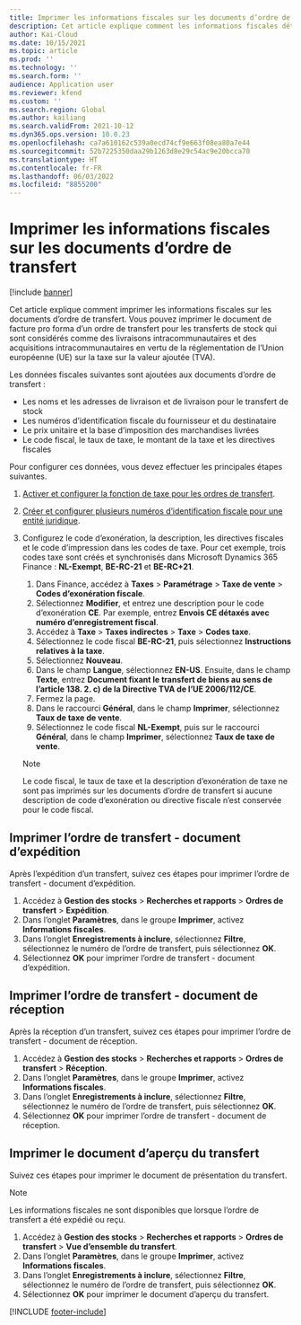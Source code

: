 ```yaml
---
title: Imprimer les informations fiscales sur les documents d’ordre de transfert
description: Cet article explique comment les informations fiscales déterminées par le service de calcul des taxes peuvent être imprimées sur les documents d’ordre de transfert.
author: Kai-Cloud
ms.date: 10/15/2021
ms.topic: article
ms.prod: ''
ms.technology: ''
ms.search.form: ''
audience: Application user
ms.reviewer: kfend
ms.custom: ''
ms.search.region: Global
ms.author: kailiang
ms.search.validFrom: 2021-10-12
ms.dyn365.ops.version: 10.0.23
ms.openlocfilehash: ca7a610162c539a0ecd74cf9e663f08ea80a7e44
ms.sourcegitcommit: 52b7225350daa29b1263d8e29c54ac9e20bcca70
ms.translationtype: HT
ms.contentlocale: fr-FR
ms.lasthandoff: 06/03/2022
ms.locfileid: "8855200"
---
```

# <a name="print-tax-information-on-transfer-order-documents"></a>Imprimer les informations fiscales sur les documents d’ordre de transfert

[!include [banner](../../includes/banner.md)]

Cet article explique comment imprimer les informations fiscales sur les documents d’ordre de transfert. Vous pouvez imprimer le document de facture pro forma d’un ordre de transfert pour les transferts de stock qui sont considérés comme des livraisons intracommunautaires et des acquisitions intracommunautaires en vertu de la réglementation de l’Union européenne (UE) sur la taxe sur la valeur ajoutée (TVA). 

Les données fiscales suivantes sont ajoutées aux documents d’ordre de transfert :

- Les noms et les adresses de livraison et de livraison pour le transfert de stock
- Les numéros d’identification fiscale du fournisseur et du destinataire
- Le prix unitaire et la base d’imposition des marchandises livrées
- Le code fiscal, le taux de taxe, le montant de la taxe et les directives fiscales

Pour configurer ces données, vous devez effectuer les principales étapes suivantes.

1. [Activer et configurer la fonction de taxe pour les ordres de transfert](tasks/Tax-feature-support-for-transfer-order.md).
2. [Créer et configurer plusieurs numéros d’identification fiscale pour une entité juridique](emea-multiple-vat-registration-numbers.md).
3. Configurez le code d’exonération, la description, les directives fiscales et le code d’impression dans les codes de taxe. Pour cet exemple, trois codes taxe sont créés et synchronisés dans Microsoft Dynamics 365 Finance : **NL-Exempt**, **BE-RC-21** et **BE-RC+21**.

    1. Dans Finance, accédez à **Taxes** \> **Paramétrage** \> **Taxe de vente** \> **Codes d’exonération fiscale**.
    2. Sélectionnez **Modifier**, et entrez une description pour le code d’exonération **CE**. Par exemple, entrez **Envois CE détaxés avec numéro d’enregistrement fiscal**.
    3. Accédez à **Taxe** \> **Taxes indirectes** \> **Taxe** \> **Codes taxe**.
    4. Sélectionnez le code fiscal **BE-RC-21**, puis sélectionnez **Instructions relatives à la taxe**.
    5. Sélectionnez **Nouveau**.
    6. Dans le champ **Langue**, sélectionnez **EN-US**. Ensuite, dans le champ **Texte**, entrez **Document fixant le transfert de biens au sens de l’article 138. 2. c) de la Directive TVA de l’UE 2006/112/CE**.
    7. Fermez la page.
    8. Dans le raccourci **Général**, dans le champ **Imprimer**, sélectionnez **Taux de taxe de vente**.
    8. Sélectionnez le code fiscal **NL-Exempt**, puis sur le raccourci **Général**, dans le champ **Imprimer**, sélectionnez **Taux de taxe de vente**.

    > [!NOTE] 
    > Le code fiscal, le taux de taxe et la description d’exonération de taxe ne sont pas imprimés sur les documents d’ordre de transfert si aucune description de code d’exonération ou directive fiscale n’est conservée pour le code fiscal.

## <a name="print-the-transfer-order---shipment-document"></a>Imprimer l’ordre de transfert - document d’expédition

Après l’expédition d’un transfert, suivez ces étapes pour imprimer l’ordre de transfert - document d’expédition.

1. Accédez à **Gestion des stocks** \> **Recherches et rapports** \> **Ordres de transfert** \> **Expédition**.
2. Dans l’onglet **Paramètres**, dans le groupe **Imprimer**, activez **Informations fiscales**.
3. Dans l’onglet **Enregistrements à inclure**, sélectionnez **Filtre**, sélectionnez le numéro de l’ordre de transfert, puis sélectionnez **OK**.
4. Sélectionnez **OK** pour imprimer l’ordre de transfert - document d’expédition.

## <a name="print-the-transfer-order---receipt-document"></a>Imprimer l’ordre de transfert - document de réception

Après la réception d’un transfert, suivez ces étapes pour imprimer l’ordre de transfert - document de réception.

1. Accédez à **Gestion des stocks** \> **Recherches et rapports** \> **Ordres de transfert** \> **Réception**.
2. Dans l’onglet **Paramètres**, dans le groupe **Imprimer**, activez **Informations fiscales**.
3. Dans l’onglet **Enregistrements à inclure**, sélectionnez **Filtre**, sélectionnez le numéro de l’ordre de transfert, puis sélectionnez **OK**.
4. Sélectionnez **OK** pour imprimer l’ordre de transfert - document de réception.

## <a name="print-the-transfer-overview-document"></a>Imprimer le document d’aperçu du transfert

Suivez ces étapes pour imprimer le document de présentation du transfert.

> [!NOTE]
> Les informations fiscales ne sont disponibles que lorsque l’ordre de transfert a été expédié ou reçu.

1. Accédez à **Gestion des stocks** \> **Recherches et rapports** \> **Ordres de transfert** \> **Vue d’ensemble du transfert**.
2. Dans l’onglet **Paramètres**, dans le groupe **Imprimer**, activez **Informations fiscales**.
3. Dans l’onglet **Enregistrements à inclure**, sélectionnez **Filtre**, sélectionnez le numéro de l’ordre de transfert, puis sélectionnez **OK**.
4. Sélectionnez **OK** pour imprimer le document d’aperçu du transfert.

[!INCLUDE [footer-include](../../includes/footer-banner.md)]

